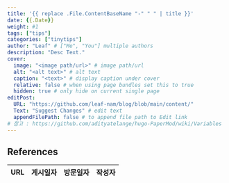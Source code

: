 ```yaml
---
title: '{{ replace .File.ContentBaseName "-" " " | title }}'
date: {{.Date}}
weight: #1
tags: ["tips"]
categories: ["tinytips"]
author: "Leaf" # ["Me", "You"] multiple authors
description: "Desc Text."
cover:
  image: "<image path/url>" # image path/url
  alt: "<alt text>" # alt text
  caption: "<text>" # display caption under cover
  relative: false # when using page bundles set this to true
  hidden: true # only hide on current single page
editPost:
  URL: "https://github.com/leaf-nam/blog/blob/main/content/"
  Text: "Suggest Changes" # edit text
  appendFilePath: false # to append file path to Edit link
# 참고 : https://github.com/adityatelange/hugo-PaperMod/wiki/Variables
---
```


## References

| URL | 게시일자 | 방문일자 | 작성자 |
| :-- | :------- | :------- | :----- |
